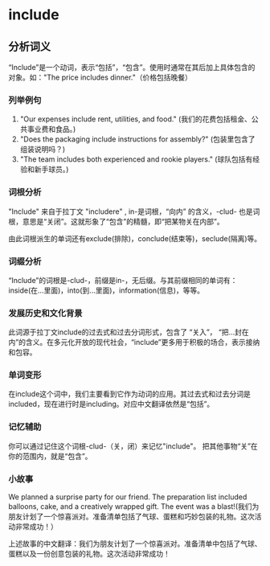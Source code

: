 # include

## 分析词义

  

“Include”是一个动词，表示“包括”，“包含”。使用时通常在其后加上具体包含的对象。如："The price includes dinner."（价格包括晚餐）

  

### 列举例句

  

1.  "Our expenses include rent, utilities, and food." (我们的花费包括租金、公共事业费和食品。)
2.  "Does the packaging include instructions for assembly?" (包装里包含了组装说明吗？)
3.  "The team includes both experienced and rookie players." (球队包括有经验和新手球员。)

  

### 词根分析

  

"Include" 来自于拉丁文 "includere" , in-是词根，“向内” 的含义，-clud- 也是词根，意思是“关闭”。这就形象了“包含”的精髓，即“把某物关在内部”。

  

由此词根派生的单词还有exclude(排除)，conclude(结束等)，seclude(隔离)等。

  

### 词缀分析

  

“Include”的词根是-clud-，前缀是in-，无后缀。与其前缀相同的单词有：inside(在...里面)，into(到...里面)，information(信息)，等等。

  

### 发展历史和文化背景

  

此词源于拉丁文include的过去式和过去分词形式，包含了 “关入”， “把...封在内”的含义。在多元化开放的现代社会，“include”更多用于积极的场合，表示接纳和包容。

  

### 单词变形

  

在include这个词中，我们主要看到它作为动词的应用。其过去式和过去分词是included，现在进行时是including。对应中文翻译依然是“包括”。

  

### 记忆辅助

  

你可以通过记住这个词根-clud-（关，闭）来记忆"include"。 把其他事物“关”在你的范围内，就是“包含”。

  

### 小故事

  

We planned a surprise party for our friend. The preparation list included balloons, cake, and a creatively wrapped gift. The event was a blast!(我们为朋友计划了一个惊喜派对。准备清单包括了气球、蛋糕和巧妙包装的礼物。这次活动非常成功！）

  

上述故事的中文翻译：我们为朋友计划了一个惊喜派对。准备清单中包括了气球、蛋糕以及一份创意包装的礼物。这次活动非常成功！
